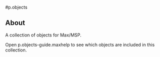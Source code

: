 #p.objects

## About

A collection of objects for Max/MSP.

Open p.objects-guide.maxhelp to see which objects are included in this collection.
